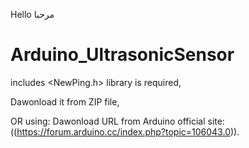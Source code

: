 Hello          مرحبا

# Arduino_UltrasonicSensor


includes <NewPing.h> library is required,

Dawonload it from ZIP file,

OR  using:
Dawonload URL from Arduino official site: ((https://forum.arduino.cc/index.php?topic=106043.0)).
